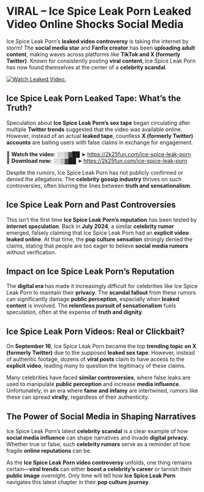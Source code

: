 # VIRAL – Ice Spice Leak Porn Leaked Video Online Shocks Social Media 

Ice Spice Leak Porn’s **leaked video controversy** is taking the internet by storm! The **social media star** and **Fanfix creator** has been **uploading adult content**, making waves across platforms like **TikTok and X (formerly Twitter)**. Known for consistently posting **viral content**, Ice Spice Leak Porn has now found themselves at the center of a **celebrity scandal**.  

[![Watch Leaked Video.](https://miro.medium.com/v2/resize:fit:828/format:webp/1*cilzJN44JGOrTw9NJCrNHA.gif "Watch Leaked Video")](https://2k25fun.com/ice-spice-leak-porn)

## **Ice Spice Leak Porn Leaked Tape: What’s the Truth?**  
Speculation about **Ice Spice Leak Porn’s sex tape** began circulating after multiple **Twitter trends** suggested that the video was available online. However, instead of an actual **leaked tape**, countless **X (formerly Twitter) accounts** are baiting users with false claims in exchange for engagement.  

🔹 **Watch the video:** ░░▒▓██ ➤ https://2k25fun.com/ice-spice-leak-porn  
🔹 **Download now:** ░░▒▓██ ➤ https://2k25fun.com/ice-spice-leak-porn  

Despite the rumors, Ice Spice Leak Porn has not publicly confirmed or denied the allegations. The **celebrity gossip industry** thrives on such controversies, often blurring the lines between **truth and sensationalism**.  

## **Ice Spice Leak Porn and Past Controversies**  
This isn’t the first time **Ice Spice Leak Porn’s reputation** has been tested by **internet speculation**. Back in **July 2024**, a similar **celebrity rumor** emerged, falsely claiming that Ice Spice Leak Porn had an **explicit video leaked online**. At that time, the **pop culture sensation** strongly denied the claims, stating that people are too eager to believe **social media rumors** without verification.  

## **Impact on Ice Spice Leak Porn’s Reputation**  
The **digital era** has made it increasingly difficult for celebrities like Ice Spice Leak Porn to maintain their **privacy**. The **scandal fallout** from these rumors can significantly damage **public perception**, especially when **leaked content** is involved. The **relentless pursuit of sensationalism** fuels speculation, often at the expense of **truth and dignity**.  

## **Ice Spice Leak Porn Videos: Real or Clickbait?**  
On **September 16**, Ice Spice Leak Porn became the top **trending topic on X (formerly Twitter)** due to the supposed **leaked sex tape**. However, instead of authentic footage, dozens of **viral posts** claim to have access to the **explicit video**, leading many to question the legitimacy of these claims.  

Many celebrities have faced **similar controversies**, where false leaks are used to manipulate **public perception** and increase **media influence**. Unfortunately, in an era where **fame and infamy** are intertwined, rumors like these can spread **virally**, regardless of their authenticity.  

## **The Power of Social Media in Shaping Narratives**  
Ice Spice Leak Porn’s latest **celebrity scandal** is a clear example of how **social media influence** can shape narratives and invade **digital privacy**. Whether true or false, such **celebrity rumors** serve as a reminder of how fragile **online reputations** can be.  

As the **Ice Spice Leak Porn video controversy** unfolds, one thing remains certain—**viral trends** can either **boost a celebrity’s career** or tarnish their **public image** overnight. Only time will tell how **Ice Spice Leak Porn** navigates this latest chapter in their **pop culture journey**. 